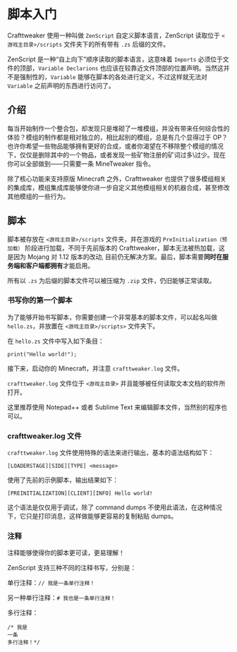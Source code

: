 # 脚本入门

Crafttweaker 使用一种叫做 `ZenScript` 自定义脚本语言，ZenScript 读取位于 `<游戏主目录>/scripts` 文件夹下的所有带有 `.zs` 后缀的文件。

ZenScript 是一种“自上向下”顺序读取的脚本语言，这意味着 `Imports` 必须位于文件的顶部，`Variable Declarions` 也应该在较靠近文件顶部的位置声明。当然这并不是强制性的，`Variable` 能够在脚本的各处进行定义，不过这样就无法对 `Variable` 之前声明的东西进行访问了。


## 介绍

每当开始制作一个整合包，却发现只是堆砌了一堆模组，并没有带来任何综合性的体验？模组的制作都是相对独立的，相比起别的模组，总是有几个显得过于 OP？也许你希望一些物品能够拥有更好的合成，或者你渴望在不移除整个模组的情况下，仅仅是删除其中的一个物品，或者发现一些矿物注册的矿词过多\过少。现在你可以全部做到——只需要一条 MineTweaker 指令。

除了核心功能来支持原版 Minecraft 之外，Crafttweaker 也提供了很多模组相关的集成库，模组集成库能够使你进一步自定义其他模组相关的机器合成，甚至修改其他模组的一些行为。

## 脚本

脚本被存放在 `<游戏主目录>/scripts` 文件夹，并在游戏的 `PreInitialization（预加载）` 阶段进行加载，不同于先前版本的 Crafttweaker，脚本无法被热加载，这是因为 Mojang 对 1.12 版本的改动, 目前仍无解决方案。最后，脚本需要**同时在服务端和客户端都拥有**才能启用。

所有以 `.zs` 为后缀的脚本文件可以被压缩为 `.zip` 文件，仍旧能够正常读取。

### 书写你的第一个脚本

为了能够开始书写脚本，你需要创建一个非常基本的脚本文件，可以起名叫做 `hello.zs`，并放置在 `<游戏主目录>/scripts>` 文件夹下。

在 `hello.zs` 文件中写入如下条目：

```
print("Hello world!");
```

接下来，启动你的 Minecraft，并注意 `crafttweaker.log` 文件。

`crafttweaker.log` 文件位于 `<游戏主目录>` 并且能够被任何读取文本文档的软件所打开。

这里推荐使用 Notepad++ 或者 Sublime Text 来编辑脚本文件，当然别的程序也可以。

### crafttweaker.log 文件

`crafttweaker.log` 文件使用特殊的语法来进行输出，基本的语法结构如下：

```
[LOADERSTAGE][SIDE][TYPE] <message>
```

使用了先前的示例脚本，输出结果如下：

```
[PREINITIALIZATION][CLIENT][INFO] Hello world!
```

这个语法是仅仅用于调试，除了 command dumps 不使用此语法，在这种情况下，它只是打印消息，这样做能够更容易的复制粘贴 dumps。

### 注释

注释能够使得你的脚本更可读，更易理解！

ZenScript 支持三种不同的注释书写，分别是：

单行注释：`// 我是一条单行注释！`

另一种单行注释：`# 我也是一条单行注释！`

多行注释：
```
/* 我是
一条
多行注释！*/
```

